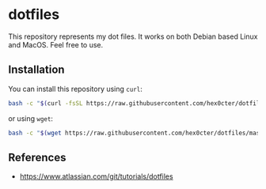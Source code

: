# dotfiles
This repository represents my dot files. It works on both Debian based Linux and MacOS. Feel free to use.

## Installation
You can install this repository using `curl`:
```bash
bash -c "$(curl -fsSL https://raw.githubusercontent.com/hex0cter/dotfiles/master/.install.sh)"
```
or using `wget`:
```bash
bash -c "$(wget https://raw.githubusercontent.com/hex0cter/dotfiles/master/.install.sh -O -)"
```


## References
* https://www.atlassian.com/git/tutorials/dotfiles

